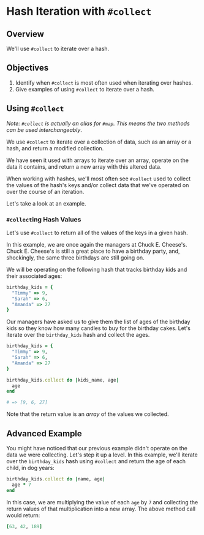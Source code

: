 # Hash Iteration with `#collect`

## Overview

We'll use `#collect` to iterate over a hash.

## Objectives

1. Identify when `#collect` is most often used when iterating over hashes.
2. Give examples of using `#collect` to iterate over a hash.

## Using `#collect`

*Note: `#collect` is actually an alias for `#map`. This means the two methods
can be used interchangeably*.

We use `#collect` to iterate over a collection of data, such as an array or a
hash, and return a modified collection.

We have seen it used with arrays to iterate over an array, operate on the data
it contains, and return a new array with this altered data.

When working with hashes, we'll most often see `#collect` used to collect the
values of the hash's keys and/or collect data that we've operated on over the
course of an iteration.

Let's take a look at an example.

### `#collect`ing Hash Values

Let's use `#collect` to return all of the values of the keys in a given hash.

In this example, we are once again the managers at Chuck E. Cheese's. Chuck E.
Cheese's is still a great place to have a birthday party, and, shockingly, the
same three birthdays are still going on.

We will be operating on the following hash that tracks birthday kids and their
associated ages:

```ruby
birthday_kids = {
  "Timmy" => 9,
  "Sarah" => 6,
  "Amanda" => 27
}
```

Our managers have asked us to give them the list of ages of the birthday kids so
they know how many candles to buy for the birthday cakes. Let's iterate over the
`birthday_kids` hash and collect the ages.

```ruby
birthday_kids = {
  "Timmy" => 9,
  "Sarah" => 6,
  "Amanda" => 27
}

birthday_kids.collect do |kids_name, age|
  age
end

# => [9, 6, 27]
```

Note that the return value is an *array* of the values we collected.

## Advanced Example

You might have noticed that our previous example didn't operate on the data we
were collecting. Let's step it up a level. In this example, we'll iterate over
the `birthday_kids` hash using `#collect` and return the age of each child, in
dog years:

```ruby
birthday_kids.collect do |name, age|
  age * 7
end
```

In this case, we are multiplying the value of each `age` by `7` and collecting
the return values of that multiplication into a new array. The above method call
would return:

```ruby
[63, 42, 189]
```
